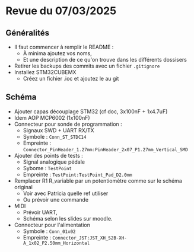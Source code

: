 # Revue du 07/03/2025
## Généralités
* Il faut commencer à remplir le README : 
    * À minima ajoutez vos noms, 
    * Et une description de ce qu'on trouve dans les différents dossisers
* Retirer les backups des commits avec un fichier ```.gitignore```
* Installez STM32CUBEMX
    * Créez un fichier .ioc et ajoutez le au git

## Schéma 
* Ajouter capas découplage STM32 (cf doc, 3x100nF + 1x4.7uF)
* Idem AOP MCP6002 (1x100nF)
* Connecteur pour sonde de programmation : 
    * Signaux SWD + UART RX/TX
    * Symbole : ```Conn_ST_STDC14```
    * Empreinte : ```Connector_PinHeader_1.27mm:PinHeader_2x07_P1.27mm_Vertical_SMD```
* Ajouter des points de tests :
    * Signal analogique pédale
    * Sybome : ```TestPoint```
    * Empreinte : ```TestPoint:TestPoint_Pad_D2.0mm```
* Remplacer R1 R_variable par un potentiomètre comme sur le schéma original
    * Voir avec Patricia quelle ref utiliser
    * Ou prévoir une commande
* MIDI
    * Prévoir UART,
    * Schéma selon les slides sur moodle.
* Connecteur pour l'alimentation
    * Symbole : ```Conn_01x02```
    * Empreinte : ```Connector_JST:JST_XH_S2B-XH-A_1x02_P2.50mm_Horizontal```